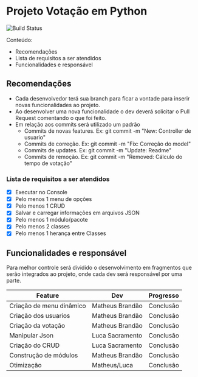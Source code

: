 # Projeto Votação em Python
![Build Status](https://travis-ci.org/joemccann/dillinger.svg?branch=master)

Conteúdo:
- Recomendações
- Lista de requisitos a ser atendidos
- Funcionalidades e responsável

## Recomendações
- Cada desenvolvedor terá sua branch para ficar a vontade para inserir novas funcionalidades ao projeto.
- Ao desenvolver uma nova funcionalidade o dev deverá solicitar o Pull Request comentando o que foi feito.
- Em relação aos commits será utilizado um padrão
    - Commits de novas features. Ex: git commit -m "New: Controller de usuario"
    - Commits de correção. Ex: git commit -m "Fix: Correção do model"
    - Commits de updates. Ex: git commit -m "Update: Readme"
    - Commits de remoção. Ex: git commit -m "Removed: Cálculo do tempo de votação"

### Lista de requisitos a ser atendidos
- [x] Executar no Console
- [x] Pelo menos 1 menu de opções
- [X] Pelo menos 1 CRUD
- [X] Salvar e carregar informações em arquivos JSON
- [X] Pelo menos 1 módulo/pacote
- [x] Pelo menos 2 classes
- [x] Pelo menos 1 herança entre Classes

## Funcionalidades e responsável

Para melhor controle será dividido o desenvolvimento em fragmentos que serão integrados ao projeto, onde cada dev será responsável por uma parte.

| Feature | Dev | Progresso
| ------ | ------ | ------ |
| Criação de menu dinâmico | Matheus Brandão | Conclusão
| Criação dos usuarios | Matheus Brandão | Conclusão
| Criação da votação | Matheus Brandão | Conclusão
| Manipular Json | Luca Sacramento | Conclusão
| Criação do CRUD | Luca Sacramento | Conclusão
| Construção de módulos | Matheus Brandão | Conclusão
| Otimização | Matheus/Luca | Conclusão